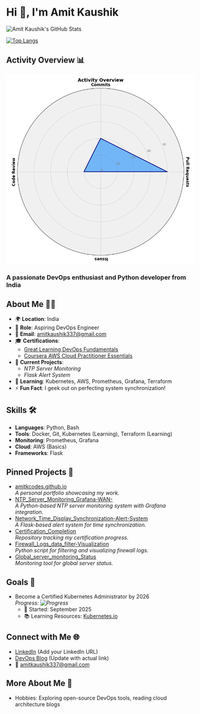 # Hi 👋, I'm Amit Kaushik

![Amit Kaushik's GitHub Stats](https://github-readme-stats.vercel.app/api?username=amitkcodes&show_icons=true&theme=radical)

[![Top Langs](https://github-readme-stats.vercel.app/api/top-langs/?username=amitkcodes&layout=compact&theme=radical)](https://github.com/amitkcodes)

## Activity Overview 📊
![Activity Overview](Figure_2.png)
### A passionate DevOps enthusiast and Python developer from India

## About Me 👨‍💻
- 🌍 **Location**: India
- 💼 **Role**: Aspiring DevOps Engineer
- 📧 **Email**: [amitkaushik337@gmail.com](mailto:amitkaushik337@gmail.com)
- 🎓 **Certifications**: 
  - [Great Learning DevOps Fundamentals](https://www.greatlearning.in/)
  - [Coursera AWS Cloud Practitioner Essentials](https://www.coursera.org/)
- 🔭 **Current Projects**: 
  - _NTP Server Monitoring_
  - _Flask Alert System_
- 🌱 **Learning**: Kubernetes, AWS, Prometheus, Grafana, Terraform
- ⚡ **Fun Fact**: I geek out on perfecting system synchronization!

## Skills 🛠️
- **Languages**: Python, Bash
- **Tools**: Docker, Git, Kubernetes (Learning), Terraform (Learning)
- **Monitoring**: Prometheus, Grafana
- **Cloud**: AWS (Basics)
- **Frameworks**: Flask

## Pinned Projects 📌
- [amitkcodes.github.io](https://amitkcodes.github.io)  
  _A personal portfolio showcasing my work._
- [NTP_Server_Monitoring_Grafana-WAN-](https://github.com/amitkcodes/NTP_Server_Monitoring_Grafana-WAN-)  
  _A Python-based NTP server monitoring system with Grafana integration._
- [Network_Time_Display_Synchronization-Alert-System](https://github.com/amitkcodes/Network_Time_Display_Synchronization-Alert-System)  
  _A Flask-based alert system for time synchronization._
- [Certification_Completion](https://github.com/amitkcodes/Certification_Completion)  
  _Repository tracking my certification progress._
- [Firewall_Logs_data_filter-Visualization](https://github.com/amitkcodes/Firewall_Logs_data_filter-Visualization)  
  _Python script for filtering and visualizing firewall logs._
- [Global_server_monitoring_Status](https://github.com/amitkcodes/Global_server_monitoring_Status)  
  _Monitoring tool for global server status._

## Goals 🎯
- Become a Certified Kubernetes Administrator by 2026  
  _Progress: ![Progress](https://progress-bar.dev/50/)_  
  - 📅 Started: September 2025
  - 📚 Learning Resources: [Kubernetes.io](https://kubernetes.io/)

## Connect with Me 🌐
- [LinkedIn](https://www.linkedin.com/in/amit-kaushik/) (Add your LinkedIn URL)
- [DevOps Blog](https://yourblog.com) (Update with actual link)
- 📧 [amitkaushik337@gmail.com](mailto:amitkaushik337@gmail.com)

## More About Me 🌟
- Hobbies: Exploring open-source DevOps tools, reading cloud architecture blogs
